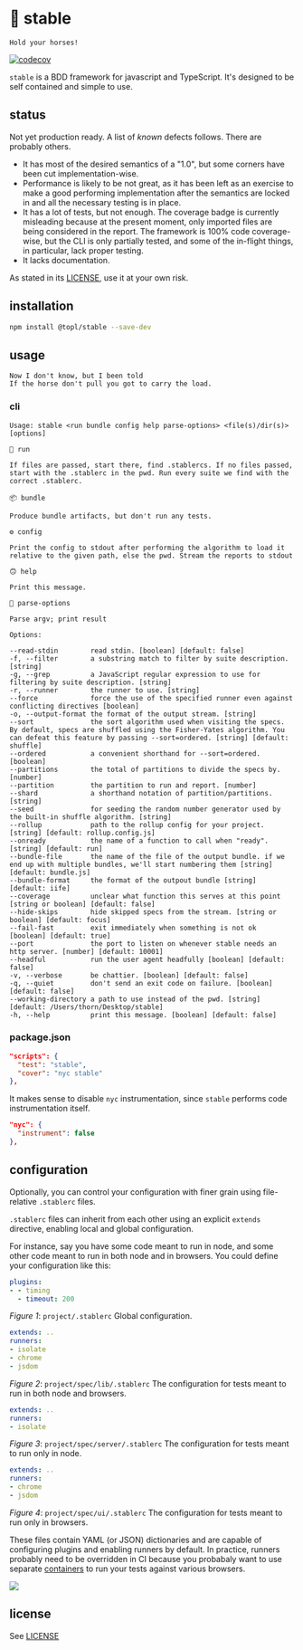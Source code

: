 # :racehorse: stable

    Hold your horses!

[![codecov](https://codecov.io/gh/humanchimp/stable/branch/master/graph/badge.svg?token=mYDCN5PRsc)](https://codecov.io/gh/humanchimp/stable)

`stable` is a BDD framework for javascript and TypeScript. It's designed to be self contained and simple to use.

## status

Not yet production ready. A list of _known_ defects follows. There are probably others.

- It has most of the desired semantics of a "1.0", but some corners have been cut implementation-wise.
- Performance is likely to be not great, as it has been left as an exercise to make a good performing implementation after the semantics are locked in and all the necessary testing is in place.
- It has a lot of tests, but not enough. The coverage badge is currently misleading because at the present moment, only imported files are being considered in the report. The framework is 100% code coverage-wise, but the CLI is only partially tested, and some of the in-flight things, in particular, lack proper testing.
- It lacks documentation.

As stated in its [LICENSE](LICENSE), use it at your own risk.

## installation

```bash
npm install @topl/stable --save-dev
```

## usage

    Now I don't know, but I been told
    If the horse don't pull you got to carry the load.

### cli

```
Usage: stable <run bundle config help parse-options> <file(s)/dir(s)> [options]

🐎 run

If files are passed, start there, find .stablercs. If no files passed, start with the .stablerc in the pwd. Run every suite we find with the correct .stablerc.

📦 bundle

Produce bundle artifacts, but don't run any tests.

⚙️ config

Print the config to stdout after performing the algorithm to load it relative to the given path, else the pwd. Stream the reports to stdout

🙃 help

Print this message.

🥢 parse-options

Parse argv; print result

Options:

--read-stdin       	read stdin. [boolean] [default: false]
-f, --filter       	a substring match to filter by suite description. [string]
-g, --grep         	a JavaScript regular expression to use for filtering by suite description. [string]
-r, --runner       	the runner to use. [string]
--force            	force the use of the specified runner even against conflicting directives [boolean]
-o, --output-format	the format of the output stream. [string]
--sort             	the sort algorithm used when visiting the specs. By default, specs are shuffled using the Fisher-Yates algorithm. You can defeat this feature by passing --sort=ordered. [string] [default: shuffle]
--ordered          	a convenient shorthand for --sort=ordered. [boolean]
--partitions       	the total of partitions to divide the specs by. [number]
--partition        	the partition to run and report. [number]
--shard            	a shorthand notation of partition/partitions. [string]
--seed             	for seeding the random number generator used by the built-in shuffle algorithm. [string]
--rollup           	path to the rollup config for your project. [string] [default: rollup.config.js]
--onready          	the name of a function to call when "ready". [string] [default: run]
--bundle-file      	the name of the file of the output bundle. if we end up with multiple bundles, we'll start numbering them [string] [default: bundle.js]
--bundle-format    	the format of the outpout bundle [string] [default: iife]
--coverage         	unclear what function this serves at this point [string or boolean] [default: false]
--hide-skips       	hide skipped specs from the stream. [string or boolean] [default: focus]
--fail-fast        	exit immediately when something is not ok [boolean] [default: true]
--port             	the port to listen on whenever stable needs an http server. [number] [default: 10001]
--headful          	run the user agent headfully [boolean] [default: false]
-v, --verbose      	be chattier. [boolean] [default: false]
-q, --quiet        	don't send an exit code on failure. [boolean] [default: false]
--working-directory	a path to use instead of the pwd. [string] [default: /Users/thorn/Desktop/stable]
-h, --help         	print this message. [boolean] [default: false]
```

### package.json

```json
"scripts": {
  "test": "stable",
  "cover": "nyc stable"
},
```

It makes sense to disable `nyc` instrumentation, since `stable` performs code instrumentation itself.

```json
"nyc": {
  "instrument": false
},
 ```

## configuration

Optionally, you can control your configuration with finer grain using file-relative `.stablerc` files.

`.stablerc` files can inherit from each other using an explicit `extends` directive, enabling local and global configuration.

For instance, say you have some code meant to run in node, and some other code meant to run in both node and in browsers. You could define your configuration like this:

```yaml
plugins:
- - timing
  - timeout: 200
```
_Figure 1_: `project/.stablerc` Global configuration.

```yaml
extends: ..
runners:
- isolate
- chrome
- jsdom
```
_Figure 2_: `project/spec/lib/.stablerc` The configuration for tests meant to run in both node and browsers.

```yaml
extends: ..
runners:
- isolate
```
_Figure 3_: `project/spec/server/.stablerc` The configuration for tests meant to run only in node.

```yaml
extends: ..
runners:
- chrome
- jsdom
```
_Figure 4_: `project/spec/ui/.stablerc` The configuration for tests meant to run only in browsers.

These files contain YAML (or JSON) dictionaries and are capable of configuring plugins and enabling runners by default. In practice, runners probably need to be overridden in CI because you probabaly want to use separate [containers](./cloud-builders) to run your tests against various browsers.

![](https://media.giphy.com/media/CwZGPdbie0z2o/giphy.gif)

## license

See [LICENSE](LICENSE)

